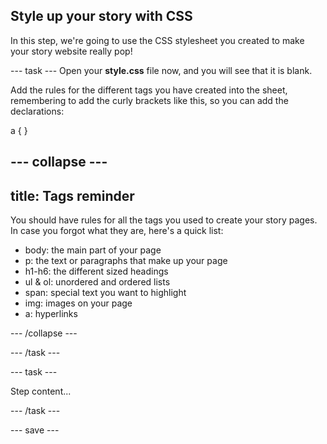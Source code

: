 ## Style up your story with CSS

In this step, we're going to use the CSS stylesheet you created to make your story website really pop! 

--- task ---
Open your **style.css** file now, and you will see that it is blank. 

Add the rules for the different tags you have created into the sheet, remembering to add the curly brackets like this, so you can add the declarations:

a { }

--- collapse ---
---
title: Tags reminder
---

You should have rules for all the tags you used to create your story pages. In case you forgot what they are, here's a quick list:

+ body: the main part of your page
+ p: the text or paragraphs that make up your page
+ h1-h6: the different sized headings
+ ul & ol: unordered and ordered lists
+ span: special text you want to highlight
+ img: images on your page
+ a: hyperlinks

--- /collapse ---

--- /task ---

--- task ---

Step content...

--- /task ---

--- save ---